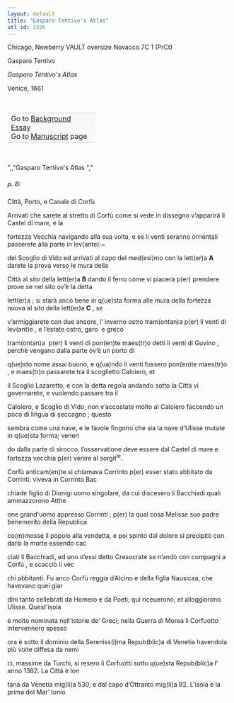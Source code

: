 ```yaml
---
layout: default
title: "Gasparo Tentivo's Atlas"
utl_id: 3326
---
```



Chicago, Newberry VAULT oversize Novacco 7C 1 (PrCt)


Gasparo Tentivo


*Gasparo Tentivo's Atlas*


Venice, 1661


 

<table border="0.5" cellpadding="1" cellspacing="1" style="width: 200px; background-color:#F8F8F8;"><tbody style="border-color:#ccc"><tr style="border-color:#ccc"><td>Go to <a href="{{ site.baseurl }}/essay/063" target="_blank">Background Essay</a><br />
			Go to <a href="{{ site.baseurl }}/www/record.html?id=063" target="_blank">Manuscript</a> page</td>
</tr></tbody></table>
 

",,"Gasparo Tentivo's Atlas
","
<h5 style="color:#555;">p. 8:</h5>

Città, Porto, e Canale di Corfù


Arrivati che sarete al stretto di Corfù come si vede in dissegno v’apparirà il Castel di mare, e la


fortezza Vecchia navigando alla sua volta, e se li venti seranno orrientali passerete alla parte in lev(ante):~


del Scoglio di Vido ed arrivati al capo del med(esi)mo con la lett(er)a **A** darete la prova verso le mura della


Città al sito della lett(er)a **B** dando il ferro come vi piacerà p(er) prendere prove se nel sito ov’è la detta


lett(er)a ; si starà anco bene in q(ue)sta forma alle mura della fortezza nuova al sito della lett(er)a **C** , se


v’armiggiarete con due ancore, l’ inverno ostro tram(ontan)a p(er) li venti di lev(ant)e , e l’estate ostro, garo  e greco


tram(ontan)a  p(er) li venti di pon(en)te maes(tr)o detti li venti di Guvino , perchè vengano dalla parte ov’è un porto di


q(ue)sto nome assai buono, e q(ua)ndo li venti fussero pon(en)te maes(tr)o , e maes(tr)o passarete tra il scoglietto Caloiero, et


il Scoglio Lazaretto, e con la detta regola andando sotto la Città vi governarete, e vuolendo passare tra il


Caloiero, e Scoglio di Vido, non v’accostate molto al Caloiero faccendo un poco di lingua di seccagno ; questo


sembra come una nave, e le favole fingono che sia la nave d’Ulisse mutate in q(ue)sta forma; venen


do dalla parte di sirocco, l’osservatione deve essere dal Castel di mare e fortezza vecchia p(er) venire al sorgit<sup>le</sup>.


Corfù anticam(en)te si chiamava Corrinto p(er) esser stato abbitato da Corrinti; viveva in Corrinto Bac


chiade figlio di Dionigi uomo singolare, da cui discesero li Bacchiadi quali ammazzorono Atthe


one grand'uomo appresso Corrinti ; p(er) la qual cosa Melisse suo padre benemerito della Republica


co(m)mosse il popolo alla vendetta, e poi spinto dal dolore si precipitò con darsi la morte essendo cac


ciati li Bacchiadi, ed uno d’essi detto Cresocrate se n’andò con compagni a Corfù , e scacciò li vec


chi abbitanti. Fu anco Corfù reggia d’Alcino e della figlia Nausicaa, che havevano quei giar


dini tanto cellebrati da Homero e da Poeti; qui riceuerono, et alloggiorono Ulisse. Quest’isola


è molto nominata nell’istorie de’ Greci; nella Guerra di Morea li Corfuotto intervennero spesso


ora è sotto il dominio della Sereniss(i)ma Repub(blic)a di Venetia havendola più volte diffesa da nemi


ci, massime da Turchi, si resero li Corfuotti sotto q(ue)sta Repub(blic)a l’ anno 1382. La Città è lon


tana da Venetia mig(li)a 530, e dal capo d’Ottranto mig(li)a 92. L’isola è la prima del Mar’ Ionio

